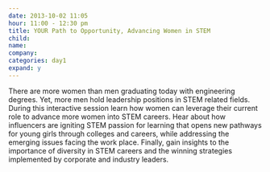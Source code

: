 ```yaml
---
date: 2013-10-02 11:05
hour: 11:00 - 12:30 pm
title: YOUR Path to Opportunity, Advancing Women in STEM
child:
name: 
company: 
categories: day1
expand: y
---
```

There are more women than men graduating today with engineering degrees. Yet,
more men hold leadership positions in STEM related fields. During this interactive
session learn how women can leverage their current role to advance more women into
STEM careers. Hear about how influencers are igniting STEM passion for learning that
opens new pathways for young girls through colleges and careers, while addressing
the emerging issues facing the work place.
Finally, gain insights to the importance of diversity in STEM careers and the winning
strategies implemented by corporate and industry leaders.